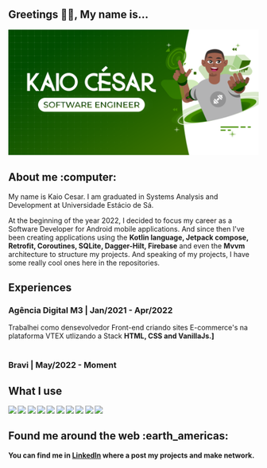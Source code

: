 <h2>Greetings 👋🏾, My name is...</h2>
<img src="/img_kaio.png" alt="My cool logo"/>
<h2>About me :computer:</h2>
<p>
My name is Kaio Cesar. I am graduated in Systems Analysis and Development at Universidade Estácio de Sá.

At the beginning of the year 2022, I decided to focus my career as a Software Developer for Android mobile applications. And since then I've been creating applications using the <b>Kotlin language, Jetpack compose, Retrofit, Coroutines, SQLite, Dagger-Hilt, Firebase</b> and even the <b>Mvvm</b> architecture to structure my projects. And speaking of my projects, I have some really cool ones here in the repositories.
</p>

<h2>Experiences</h2>
<h3><b>Agência Digital M3 | Jan/2021 - Apr/2022</b></h3>
Trabalhei como densevolvedor Front-end criando sites E-commerce's na plataforma VTEX utlizando a Stack <b>HTML, CSS and VanillaJs.]
<br/>
</br>
<h3><b>Bravi | May/2022 - Moment</b></h3>

<h2>What I use</h2>

<div>
    <img src="https://img.icons8.com/color/48/000000/html-5--v1.png"/>
    <img src="https://img.icons8.com/color/48/000000/css3.png"/>
    <img src="https://img.icons8.com/color/48/null/sass-avatar.png"/>
    <img src="https://img.icons8.com/color/48/000000/javascript--v1.png"/>
    <img src="https://img.icons8.com/fluency/48/000000/typescript--v1.png"/>
    <img src="https://img.icons8.com/color/48/000000/react-native.png"/>
    <img src="https://img.icons8.com/color/48/null/graphql.png"/>
    <img src="https://img.icons8.com/external-tal-revivo-shadow-tal-revivo/48/000000/external-jest-can-collect-code-coverage-information-from-entire-projects-logo-shadow-tal-revivo.png"/>
    <img src="https://img.icons8.com/color/48/000000/webpack.png"/>
    <img src="https://img.icons8.com/color/48/000000/docker.png"/>
</div>

<h2>Found me around the web :earth_americas:</h2>
<p>
You can find me in <a href="https://www.linkedin.com/in/kaioribeiro/"><b>LinkedIn</b></a> where a post my projects and make network.
</p>
